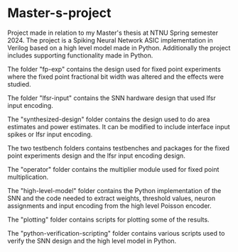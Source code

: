 # Master-s-project
Project made in relation to my Master's thesis at NTNU Spring semester 2024. The project is a Spiking Neural Network ASIC implementation in Verilog based on a high level model made in Python. Additionally the project includes supporting functionality made in Python.

The folder "fp-exp" contains the design used for fixed point experiments where the fixed point fractional bit width was altered and the effects were studied. 

The folder "lfsr-input" contains the SNN hardware design that used lfsr input encoding.

The "synthesized-design" folder contains the design used to do area estimates and power estimates. It can be modified to include interface input spikes or lfsr input encoding.

The two testbench folders contains testbenches and packages for the fixed point experiments design and the lfsr input encoding design.

The "operator" folder contains the multiplier module used for fixed point multiplication.

The "high-level-model" folder contains the Python implementation of the SNN and the code needed to extract weights, threshold values, neuron assignments and input encoding from the high level Poisson encoder.

The "plotting" folder contains scripts for plotting some of the results.

The "python-verification-scripting" folder contains various scripts used to verify the SNN design and the high level model in Python.